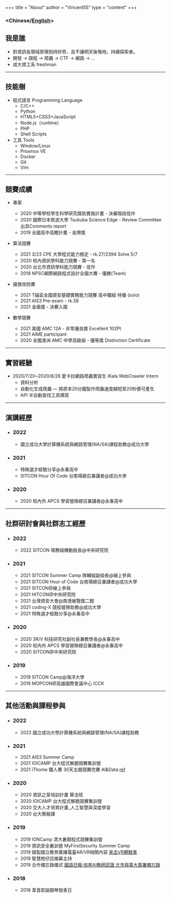 +++
title = "About"
author = "Vincent55"
type = "content"
+++


### <**Chinese**/[English](/about-en/)>

## 我是誰
- 對資訊各領域原理抱持好奇，且不讓明天後悔地，持續探索者。
- 開發 -> 競程 -> 爬蟲 -> CTF -> 網路 -> ...
- 成大資工系 freshman

---

## 技能樹
- 程式語言 Programming Language
    - C/C++
    - Python
    - HTML5+CSS3+JavaScript
    - Node.js（runtime）
    - PHP
    - Shell Scripts
- 工具 Tools
    - Window/Linux
    - Proxmox VE
    - Docker
    - Git
    - Vim

---

## 競賽成績

- 專案
    - 2020 中等學校學生科學研究獎助實施計畫 - 決審階段佳作
    - 2020 國際日本筑波大學 Tsukuba Science Edge - Review Committee出具Comments report
    - 2019 全國高中高瞻計畫 - 金牌獎


- 算法競賽
    - 2021 3/23 CPE 大學程式能力檢定 - rk.27/2394 Solve 5/7
    - 2020 校內資訊學科能力競賽 - 第一名
    - 2020 台北市資訊學科能力競賽 - 佳作
    - 2019 NPSC網際網路程式設計全國大賽 - 優勝(Team)


- 搶旗攻防賽
    - 2021 T貓盃全國資安基礎實務能力競賽 高中職組 特優 (solo)
    - 2021 AIS3 Pre-exam - rk.58
    - 2021 金盾獎 - 決賽入圍

- 數學競賽
    - 2021 美國 AMC 12A - 非常優良獎 Excellent 102Pt
    - 2021 AIME participant
    - 2020 全國澳洲 AMC 中學高級組 - 優等獎 Distinction Certificate


---
## 實習經驗
- 2020/7/20~2020/8/28 愛卡拉網路爬蟲實習生 iKala WebCrawler Intern
    - 資料分析
    - 自動化生成爬蟲 — 將原本20分鐘製作爬蟲速度縮短至20秒便可產生
    - API 半自動查找工具撰寫


---

## 演講經歷

- ### 2022
    - 國立成功大學計算機系統與網路管理(NA/SA)課程助教@成功大學
- ### 2021 
    - 特殊選才經驗分享@永春高中
    - SITCON Hour Of Code 台南場總召兼講者@成功大學
- ### 2020
    - 2020 校內外 APCS 學習營隊總召兼講者@永春高中


---

## 社群研討會與社群志工經歷
- ### 2022
    - 2022 SITCON 場務組機動股長@中央研究院
- ### 2021 
    - 2021 SITCON Summer Camp 隊輔組副組長@線上參與
    - 2021 SITCON Hour of Code 台南場總召兼講者@成功大學
    - 2021 SITCON@線上參與
    - 2021 HITCON@中央研究院
    - 2021 台灣資安大會@南港展覽館二館
    - 2021 coding-X 競程營隊助教@成功大學
    - 2021 特殊選才經驗分享@永春高中
- ### 2020
    - 2020 3R/V 科技研究社副社長兼教學長@永春高中
    - 2020 校內外 APCS 學習營隊總召兼講者@永春高中
    - 2020 SITCON@中央研究院
- ### 2019
    - 2019 SITCON Camp@海洋大學
    - 2019 MOPCON@高雄國際會議中心 ICCK

---

## 其他活動與課程參與

- ### 2022
    - 2022 國立成功大學計算機系統與網路管理(NA/SA)課程助教
- ### 2021
    - 2021 AIS3 Summer Camp
    - 2021 IOICAMP 台大程式解題競賽集訓營
    - 2021 iThome 鐵人賽 30天主題競賽完賽 AI&Data [ref](https://ithelp.ithome.com.tw/users/20134430/ironman/4307)
- ### 2020
    - 2020 資訊之芽培訓計畫 算法班
    - 2020 IOICAMP 台大程式解題競賽集訓營
    - 2020 交大人才培育計畫_人工智慧與深度學習
    - 2020 台大簡報課

- ### 2019
    - 2019 IONCamp 清大暑期程式競賽集訓營
    - 2019 資訊安全暑訓營 MyFirstSecurity Summer Camp
    - 2019 錄製國立教育廣播電臺AR/VR相關內容 [來去VR體驗車](https://www.ner.gov.tw/program/5a83f4ebc5fd8a01e2df020c/5e0d82131c66c500063e98e0)
    - 2019 智慧柑仔店揭幕主持
    - 2019 合作備忘錄儀式 [國語日報:培育AI教師認證 北市與臺大簽署備忘錄](https://www.mdnkids.com/search_content.asp?Serial_NO=%20111631)

- ### 2018
    - 2018 韋音耶誕鋼琴發表日
